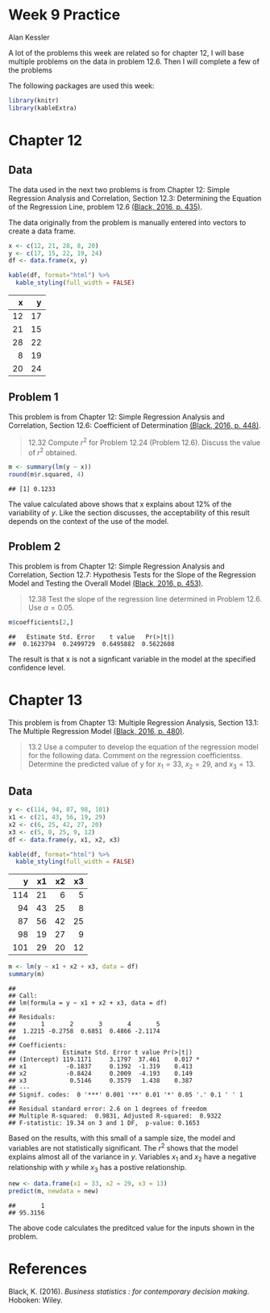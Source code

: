 Week 9 Practice
================
Alan Kessler

A lot of the problems this week are related so for chapter 12, I will base multiple problems on the data in problem 12.6. Then I will complete a few of the problems

The following packages are used this week:

``` r
library(knitr)
library(kableExtra)
```

Chapter 12
==========

Data
----

The data used in the next two problems is from Chapter 12: Simple Regression Analysis and Correlation, Section 12.3: Determining the Equation of the Regression Line, problem 12.6 [(Black, 2016, p. 435)](#ref).

The data originally from the problem is manually entered into vectors to create a data frame.

``` r
x <- c(12, 21, 28, 8, 20)
y <- c(17, 15, 22, 19, 24)
df <- data.frame(x, y)

kable(df, format="html") %>%
  kable_styling(full_width = FALSE)
```

<table class="table" style="width: auto !important; margin-left: auto; margin-right: auto;">
<thead>
<tr>
<th style="text-align:right;">
x
</th>
<th style="text-align:right;">
y
</th>
</tr>
</thead>
<tbody>
<tr>
<td style="text-align:right;">
12
</td>
<td style="text-align:right;">
17
</td>
</tr>
<tr>
<td style="text-align:right;">
21
</td>
<td style="text-align:right;">
15
</td>
</tr>
<tr>
<td style="text-align:right;">
28
</td>
<td style="text-align:right;">
22
</td>
</tr>
<tr>
<td style="text-align:right;">
8
</td>
<td style="text-align:right;">
19
</td>
</tr>
<tr>
<td style="text-align:right;">
20
</td>
<td style="text-align:right;">
24
</td>
</tr>
</tbody>
</table>

Problem 1
---------

This problem is from Chapter 12: Simple Regression Analysis and Correlation, Section 12.6: Coefficient of Determination [(Black, 2016, p. 448)](#ref).

> 12.32 Compute *r*<sup>2</sup> for Problem 12.24 (Problem 12.6). Discuss the value of *r*<sup>2</sup> obtained.

``` r
m <- summary(lm(y ~ x))
round(m$r.squared, 4)
```

    ## [1] 0.1233

The value calculated above shows that x explains about 12% of the variability of *y*. Like the section discusses, the acceptability of this result depends on the context of the use of the model.

Problem 2
---------

This problem is from Chapter 12: Simple Regression Analysis and Correlation, Section 12.7: Hypothesis Tests for the Slope of the Regression Model and Testing the Overall Model [(Black, 2016, p. 453)](#ref).

> 12.38 Test the slope of the regression line determined in Problem 12.6. Use *α* = 0.05.

``` r
m$coefficients[2,]
```

    ##   Estimate Std. Error    t value   Pr(>|t|)
    ##  0.1623794  0.2499729  0.6495882  0.5622608

The result is that x is not a signficant variable in the model at the specified confidence level.

Chapter 13
==========

This problem is from Chapter 13: Multiple Regression Analysis, Section 13.1: The Multiple Regression Model [(Black, 2016, p. 480)](#ref).

> 13.2 Use a computer to develop the equation of the regression model for the following data. Comment on the regression coefficientss. Determine the predicted value of y for *x*<sub>1</sub> = 33, *x*<sub>2</sub> = 29, and *x*<sub>3</sub> = 13.

Data
----

``` r
y <- c(114, 94, 87, 98, 101)
x1 <- c(21, 43, 56, 19, 29)
x2 <- c(6, 25, 42, 27, 20)
x3 <- c(5, 8, 25, 9, 12)
df <- data.frame(y, x1, x2, x3)

kable(df, format="html") %>%
  kable_styling(full_width = FALSE)
```

<table class="table" style="width: auto !important; margin-left: auto; margin-right: auto;">
<thead>
<tr>
<th style="text-align:right;">
y
</th>
<th style="text-align:right;">
x1
</th>
<th style="text-align:right;">
x2
</th>
<th style="text-align:right;">
x3
</th>
</tr>
</thead>
<tbody>
<tr>
<td style="text-align:right;">
114
</td>
<td style="text-align:right;">
21
</td>
<td style="text-align:right;">
6
</td>
<td style="text-align:right;">
5
</td>
</tr>
<tr>
<td style="text-align:right;">
94
</td>
<td style="text-align:right;">
43
</td>
<td style="text-align:right;">
25
</td>
<td style="text-align:right;">
8
</td>
</tr>
<tr>
<td style="text-align:right;">
87
</td>
<td style="text-align:right;">
56
</td>
<td style="text-align:right;">
42
</td>
<td style="text-align:right;">
25
</td>
</tr>
<tr>
<td style="text-align:right;">
98
</td>
<td style="text-align:right;">
19
</td>
<td style="text-align:right;">
27
</td>
<td style="text-align:right;">
9
</td>
</tr>
<tr>
<td style="text-align:right;">
101
</td>
<td style="text-align:right;">
29
</td>
<td style="text-align:right;">
20
</td>
<td style="text-align:right;">
12
</td>
</tr>
</tbody>
</table>

``` r
m <- lm(y ~ x1 + x2 + x3, data = df)
summary(m)
```

    ##
    ## Call:
    ## lm(formula = y ~ x1 + x2 + x3, data = df)
    ##
    ## Residuals:
    ##       1       2       3       4       5
    ##  1.2215 -0.2758  0.6851  0.4866 -2.1174
    ##
    ## Coefficients:
    ##             Estimate Std. Error t value Pr(>|t|)  
    ## (Intercept) 119.1171     3.1797  37.461    0.017 *
    ## x1           -0.1837     0.1392  -1.319    0.413  
    ## x2           -0.8424     0.2009  -4.193    0.149  
    ## x3            0.5146     0.3579   1.438    0.387  
    ## ---
    ## Signif. codes:  0 '***' 0.001 '**' 0.01 '*' 0.05 '.' 0.1 ' ' 1
    ##
    ## Residual standard error: 2.6 on 1 degrees of freedom
    ## Multiple R-squared:  0.9831, Adjusted R-squared:  0.9322
    ## F-statistic: 19.34 on 3 and 1 DF,  p-value: 0.1653

Based on the results, with this small of a sample size, the model and variables are not statistically significant. The *r*<sup>2</sup> shows that the model explains almost all of the variance in *y*. Variables *x*<sub>1</sub> and *x*<sub>2</sub> have a negative relationship with *y* while *x*<sub>3</sub> has a postive relationship.

``` r
new <- data.frame(x1 = 33, x2 = 29, x3 = 13)
predict(m, newdata = new)
```

    ##       1
    ## 95.3156

The above code calculates the preditced value for the inputs shown in the problem.

References
==========

Black, K. (2016). *Business statistics : for contemporary decision making*. Hoboken: Wiley.
